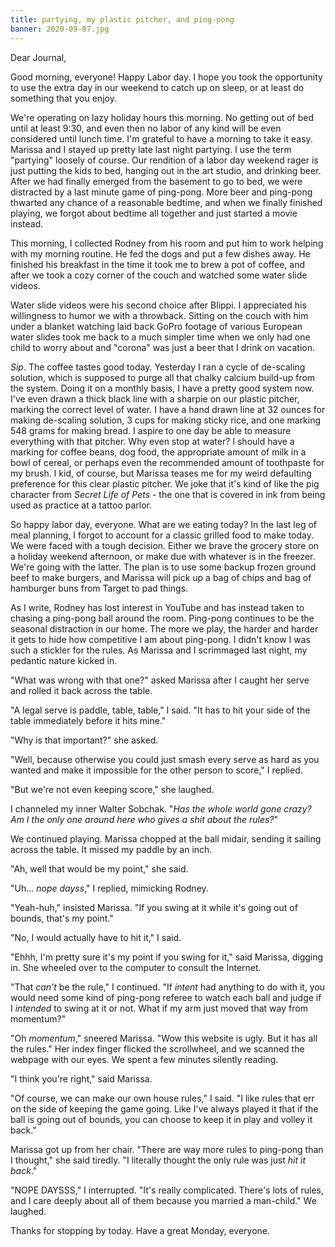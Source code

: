 ```yaml
---
title: partying, my plastic pitcher, and ping-pong
banner: 2020-09-07.jpg
---
```


Dear Journal,

Good morning, everyone!  Happy Labor day.  I hope you took the
opportunity to use the extra day in our weekend to catch up on sleep,
or at least do something that you enjoy.

We're operating on lazy holiday hours this morning.  No getting out of
bed until at least 9:30, and even then no labor of any kind will be
even considered until lunch time.  I'm grateful to have a morning to
take it easy.  Marissa and I stayed up pretty late last night
partying.  I use the term "partying" loosely of course.  Our rendition
of a labor day weekend rager is just putting the kids to bed, hanging
out in the art studio, and drinking beer.  After we had finally
emerged from the basement to go to bed, we were distracted by a last
minute game of ping-pong.  More beer and ping-pong thwarted any chance
of a reasonable bedtime, and when we finally finished playing, we
forgot about bedtime all together and just started a movie instead.

This morning, I collected Rodney from his room and put him to work
helping with my morning routine.  He fed the dogs and put a few dishes
away.  He finished his breakfast in the time it took me to brew a pot
of coffee, and after we took a cozy corner of the couch and watched
some water slide videos.

Water slide videos were his second choice after Blippi.  I appreciated
his willingness to humor we with a throwback.  Sitting on the couch
with him under a blanket watching laid back GoPro footage of various
European water slides took me back to a much simpler time when we only
had one child to worry about and "corona" was just a beer that I drink
on vacation.

_Sip_.  The coffee tastes good today.  Yesterday I ran a cycle of
de-scaling solution, which is supposed to purge all that chalky
calcium build-up from the system.  Doing it on a monthly basis, I have
a pretty good system now.  I've even drawn a thick black line with a
sharpie on our plastic pitcher, marking the correct level of water.  I
have a hand drawn line at 32 ounces for making de-scaling solution, 3
cups for making sticky rice, and one marking 548 grams for making
bread.  I aspire to one day be able to measure everything with that
pitcher.  Why even stop at water?  I should have a marking for coffee
beans, dog food, the appropriate amount of milk in a bowl of cereal,
or perhaps even the recommended amount of toothpaste for my brush.  I
kid, of course, but Marissa teases me for my weird defaulting
preference for this clear plastic pitcher.  We joke that it's kind of
like the pig character from _Secret Life of Pets_ - the one that is
covered in ink from being used as practice at a tattoo parlor.

So happy labor day, everyone.  What are we eating today?  In the last
leg of meal planning, I forgot to account for a classic grilled food
to make today.  We were faced with a tough decision.  Either we brave
the grocery store on a holiday weekend afternoon, or make due with
whatever is in the freezer.  We're going with the latter.  The plan is
to use some backup frozen ground beef to make burgers, and Marissa
will pick up a bag of chips and bag of hamburger buns from Target to
pad things.

As I write, Rodney has lost interest in YouTube and has instead taken
to chasing a ping-pong ball around the room.  Ping-pong continues to
be the seasonal distraction in our home.  The more we play, the harder
and harder it gets to hide how competitive I am about ping-pong.  I
didn't know I was such a stickler for the rules.  As Marissa and I
scrimmaged last night, my pedantic nature kicked in.

"What was wrong with that one?" asked Marissa after I caught her serve
and rolled it back across the table.

"A legal serve is paddle, table, table," I said.  "It has to hit your
side of the table immediately before it hits mine."

"Why is that important?" she asked.

"Well, because otherwise you could just smash every serve as hard as
you wanted and make it impossible for the other person to score," I
replied.

"But we're not even keeping score," she laughed.

I channeled my inner Walter Sobchak.  "_Has the whole world gone
crazy?  Am I the only one around here who gives a shit about the
rules?_"

We continued playing.  Marissa chopped at the ball midair, sending it
sailing across the table.  It missed my paddle by an inch.

"Ah, well that would be my point," she said.

"Uh... _nope dayss_," I replied, mimicking Rodney.

"Yeah-huh," insisted Marissa.  "If you swing at it while it's going
out of bounds, that's my point."

"No, I would actually have to hit it," I said.

"Ehhh, I'm pretty sure it's my point if you swing for it," said
Marissa, digging in.  She wheeled over to the computer to consult the
Internet.

"That _can't_ be the rule," I continued.  "If _intent_ had anything to
do with it, you would need some kind of ping-pong referee to watch
each ball and judge if I _intended_ to swing at it or not.  What if my
arm just moved that way from momentum?"

"Oh _momentum_," sneered Marissa.  "Wow this website is ugly.  But it
has all the rules."  Her index finger flicked the scrollwheel, and we
scanned the webpage with our eyes.  We spent a few minutes silently
reading.

"I think you're right," said Marissa.

"Of course, we can make our own house rules," I said.  "I like rules
that err on the side of keeping the game going.  Like I've always
played it that if the ball is going out of bounds, you can choose to
keep it in play and volley it back."

Marissa got up from her chair.  "There are way more rules to ping-pong
than I thought," she said tiredly.  "I literally thought the only rule
was just _hit it back_."

"NOPE DAYSSS," I interrupted.  "It's really complicated.  There's lots
of rules, and I care deeply about all of them because you married a
man-child."  We laughed.

Thanks for stopping by today.  Have a great Monday, everyone.
